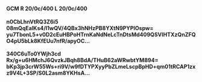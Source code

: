 #### GCM R 20/0c/400 L 20/0c/400
**n0CbLhnVtRQ3Z6i5**<br/>**08mQqEaIKs4/l1wQV/4QBx3hNHzPB8YXtN9PYPIOspw=**<br/>**yu7TbonL5+v0D2cEuHBPoHTrnKaNdNeLcTnDtsMd409QSVIHTXzQnZFQO4pU5bLk8KfEUu7nfR/apyOC...**<br/><br/>
**340C6uTo0YWjh3cd**<br/>**Rx/g+u6HMchJ6QvzkJBqh8BdA/THuB62aWRwbtYM894=**<br/>**bKp3jp3crW55Ws+ri9V/w9fDTYPXyyPbZLmeLscpBpHD+qm01tRCAP1zxz9V4L+3SP/S0L2asm8YKHsA...**